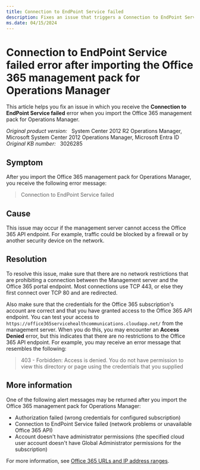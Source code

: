 ```yaml
---
title: Connection to EndPoint Service failed
description: Fixes an issue that triggers a Connection to EndPoint Service failed error in System Center 2012 Operations Manager. This issue occurs when you try to import the Office 365 management pack for Operations Manager.
ms.date: 04/15/2024
---
```

# Connection to EndPoint Service failed error after importing the Office 365 management pack for Operations Manager

This article helps you fix an issue in which you receive the **Connection to EndPoint Service failed** error when you import the Office 365 management pack for Operations Manager.

_Original product version:_ &nbsp; System Center 2012 R2 Operations Manager, Microsoft System Center 2012 Operations Manager, Microsoft Entra ID  
_Original KB number:_ &nbsp; 3026285

## Symptom

After you import the Office 365 management pack for Operations Manager, you receive the following error message:

> Connection to EndPoint Service failed

## Cause

This issue may occur if the management server cannot access the Office 365 API endpoint. For example, traffic could be blocked by a firewall or by another security device on the network.

## Resolution

To resolve this issue, make sure that there are no network restrictions that are prohibiting a connection between the Management server and the Office 365 portal endpoint. Most connections use TCP 443, or else they first connect over TCP 80 and are redirected.

Also make sure that the credentials for the Office 365 subscription's account are correct and that you have granted access to the Office 365 API endpoint. You can test your access to `https://office365servicehealthcommunications.cloudapp.net/` from the management server. When you do this, you may encounter an **Access Denied** error, but this indicates that there are no restrictions to the Office 365 API endpoint. For example, you may receive an error message that resembles the following:

> 403 - Forbidden: Access is denied. You do not have permission to view this directory or page using the credentials that you supplied

## More information

One of the following alert messages may be returned after you import the Office 365 management pack for Operations Manager:

- Authorization failed (wrong credentials for configured subscription)
- Connection to EndPoint Service failed (network problems or unavailable Office 365 API)
- Account doesn't have administrator permissions (the specified cloud user account doesn't have Global Administrator permissions for the subscription)

For more information, see [Office 365 URLs and IP address ranges](/office365/enterprise/urls-and-ip-address-ranges).
